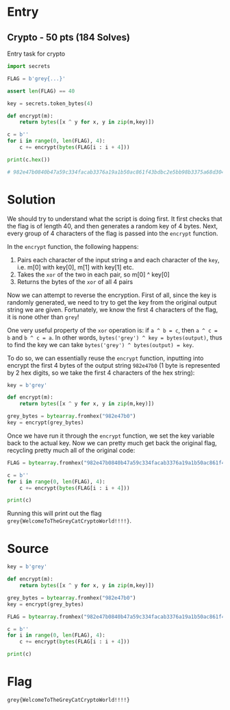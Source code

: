 # Entry

## Crypto - 50 pts (184 Solves)

Entry task for crypto

``` python
import secrets

FLAG = b'grey{...}'

assert len(FLAG) == 40

key = secrets.token_bytes(4)

def encrypt(m):
    return bytes([x ^ y for x, y in zip(m,key)])

c = b''
for i in range(0, len(FLAG), 4):
    c += encrypt(bytes(FLAG[i : i + 4]))

print(c.hex())

# 982e47b0840b47a59c334facab3376a19a1b50ac861f43bdbc2e5bb98b3375a68d3046e8de7d03b4
```

# Solution

We should try to understand what the script is doing first. It first checks that the flag is of length 40, and then generates a random key of 4 bytes. Next, every group of 4 characters of the flag is passed into the `encrypt` function.

In the `encrypt` function, the following happens:

1. Pairs each character of the input string `m` and each character of the `key`, i.e. m[0] with key[0], m[1] with key[1] etc.
2. Takes the `xor` of the two in each pair, so m[0] ^ key[0]
3. Returns the bytes of the `xor` of all 4 pairs

Now we can attempt to reverse the encryption. First of all, since the key is randomly generated, we need to try to get the key from the original output string we are given. Fortunately, we know the first 4 characters of the flag, it is none other than `grey`!

One very useful property of the `xor` operation is: if `a ^ b = c`, then `a ^ c = b` and `b ^ c = a`. In other words, `bytes('grey') ^ key = bytes(output)`, thus to find the key we can take `bytes('grey') ^ bytes(output) = key`.

To do so, we can essentially reuse the `encrypt` function, inputting into encrypt the first 4 bytes of the output string `982e47b0` (1 byte is represented by 2 hex digits, so we take the first 4 characters of the hex string):

``` python
key = b'grey'

def encrypt(m):
    return bytes([x ^ y for x, y in zip(m,key)])

grey_bytes = bytearray.fromhex("982e47b0")
key = encrypt(grey_bytes)
```

Once we have run it through the `encrypt` function, we set the key variable back to the actual key. Now we can pretty much get back the original flag, recycling pretty much all of the original code:

``` python
FLAG = bytearray.fromhex("982e47b0840b47a59c334facab3376a19a1b50ac861f43bdbc2e5bb98b3375a68d3046e8de7d03b4")

c = b''
for i in range(0, len(FLAG), 4):
    c += encrypt(bytes(FLAG[i : i + 4]))

print(c)
```

Running this will print out the flag `grey{WelcomeToTheGreyCatCryptoWorld!!!!}`.

# Source

``` python
key = b'grey'

def encrypt(m):
    return bytes([x ^ y for x, y in zip(m,key)])

grey_bytes = bytearray.fromhex("982e47b0")
key = encrypt(grey_bytes)

FLAG = bytearray.fromhex("982e47b0840b47a59c334facab3376a19a1b50ac861f43bdbc2e5bb98b3375a68d3046e8de7d03b4")

c = b''
for i in range(0, len(FLAG), 4):
    c += encrypt(bytes(FLAG[i : i + 4]))

print(c)
```

# Flag

`grey{WelcomeToTheGreyCatCryptoWorld!!!!}`